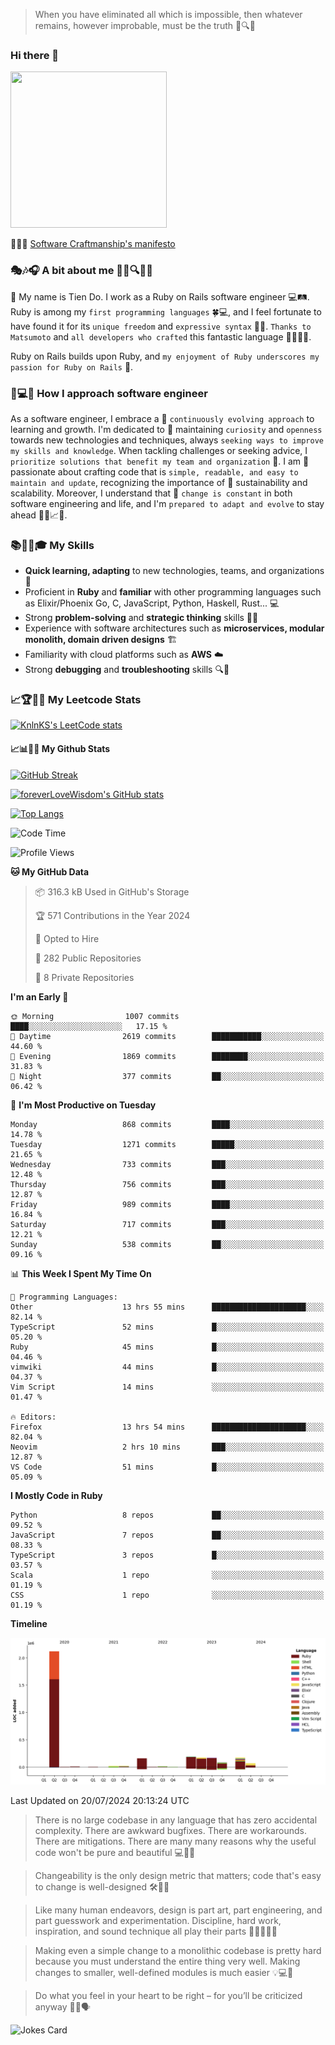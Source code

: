 > When you have eliminated all which is impossible, then whatever remains, however improbable, must be the truth 🤔🔍💡
### Hi there 👋

<!--
**foreverLoveWisdom/foreverLoveWisdom** is a ✨ _special_ ✨ repository because its `README.md` (this file) appears on your GitHub profile.

Here are some ideas to get you started:

- 🔭 I’m currently working on ...
- 🌱 I’m currently learning ...
- 👯 I’m looking to collaborate on ...
- 🤔 I’m looking for help with ...
- 💬 Ask me about ...
- 📫 How to reach me: ...
- 😄 Pronouns: ...
- ⚡ Fun fact: ...
-->

<img src="https://codecondo.com/wp-content/uploads/2017/09/railslogo.png" width="250" height="250">

 📜🔨🌟 [Software Craftmanship's manifesto](http://manifesto.softwarecraftsmanship.org/)

### 🎭🎶🎧 A bit about me 🕵️‍♀️🔍🕵️‍♂️
👋 My name is Tien Do. I work as a Ruby on Rails software engineer 💻🛤️. Ruby is among my `first programming languages` 🍀💻, and I feel fortunate to have found it for its `unique freedom` and `expressive syntax` 🤗💬. `Thanks to Matsumoto` and `all developers who crafted` this fantastic language 🙏👨‍💻🌟.

Ruby on Rails builds upon Ruby, and `my enjoyment of Ruby underscores my passion for Ruby on Rails` 🤩.

### 🤔💻🔨 How I approach software engineer
As a software engineer, I embrace a 🔄 `continuously evolving approach` to learning and growth. I'm dedicated to 🤔 maintaining `curiosity` and `openness` towards new technologies and techniques, always `seeking ways to improve my skills and knowledge`. When tackling challenges or seeking advice, I `prioritize solutions that benefit my team and organization` 👥. I am 🎉 passionate about crafting code that is `simple, readable, and easy to maintain and update`, recognizing the importance of 🌱 sustainability and scalability. Moreover, I understand that 🌊 `change is constant` in both software engineering and life, and I'm `prepared to adapt and evolve` to stay ahead 🏃‍♂️📈🔄.

### 📚🧑‍💻🎓 My Skills
- **Quick learning, adapting** to new technologies, teams, and organizations 🚀
- Proficient in **Ruby** and **familiar** with other programming languages such as Elixir/Phoenix Go, C, JavaScript, Python, Haskell, Rust... 💻
- Strong **problem-solving** and **strategic thinking** skills 🤔💡
- Experience with software architectures such as **microservices, modular monolith, domain driven designs** 🏗️
- Familiarity with cloud platforms such as **AWS** ☁️ 
- Strong **debugging** and **troubleshooting** skills 🔍🐞


### 📈🏆🧑‍💻 My Leetcode Stats
[![KnlnKS's LeetCode stats](https://leetcode-stats-six.vercel.app/?username=foreverLoveWisdom&theme=dark)](https://github.com/KnlnKS/leetcode-stats)

#### 📈📊👨‍💻  My Github Stats

[![GitHub Streak](https://github-readme-streak-stats.herokuapp.com/?user=foreverLoveWisdom&theme=dracula)](https://git.io/streak-stats)
&nbsp;
&nbsp;

[![foreverLoveWisdom's GitHub stats](https://github-readme-stats.vercel.app/api?username=foreverLoveWisdom&show_icons=true&theme=react&count_private=true)](https://github.com/anuraghazra/github-readme-stats)

[![Top Langs](https://github-readme-stats.vercel.app/api/top-langs/?username=foreverLoveWisdom&show_icons=true&theme=vue-dark)](https://github.com/anuraghazra/github-readme-stats)

<!--START_SECTION:waka-->
![Code Time](http://img.shields.io/badge/Code%20Time-3%2C017%20hrs%2019%20mins-blue)

![Profile Views](http://img.shields.io/badge/Profile%20Views-0-blue)

**🐱 My GitHub Data** 

> 📦 316.3 kB Used in GitHub's Storage 
 > 
> 🏆 571 Contributions in the Year 2024
 > 
> 💼 Opted to Hire
 > 
> 📜 282 Public Repositories 
 > 
> 🔑 8 Private Repositories 
 > 
**I'm an Early 🐤** 

```text
🌞 Morning                1007 commits        ████░░░░░░░░░░░░░░░░░░░░░   17.15 % 
🌆 Daytime                2619 commits        ███████████░░░░░░░░░░░░░░   44.60 % 
🌃 Evening                1869 commits        ████████░░░░░░░░░░░░░░░░░   31.83 % 
🌙 Night                  377 commits         ██░░░░░░░░░░░░░░░░░░░░░░░   06.42 % 
```
📅 **I'm Most Productive on Tuesday** 

```text
Monday                   868 commits         ████░░░░░░░░░░░░░░░░░░░░░   14.78 % 
Tuesday                  1271 commits        █████░░░░░░░░░░░░░░░░░░░░   21.65 % 
Wednesday                733 commits         ███░░░░░░░░░░░░░░░░░░░░░░   12.48 % 
Thursday                 756 commits         ███░░░░░░░░░░░░░░░░░░░░░░   12.87 % 
Friday                   989 commits         ████░░░░░░░░░░░░░░░░░░░░░   16.84 % 
Saturday                 717 commits         ███░░░░░░░░░░░░░░░░░░░░░░   12.21 % 
Sunday                   538 commits         ██░░░░░░░░░░░░░░░░░░░░░░░   09.16 % 
```


📊 **This Week I Spent My Time On** 

```text
💬 Programming Languages: 
Other                    13 hrs 55 mins      █████████████████████░░░░   82.14 % 
TypeScript               52 mins             █░░░░░░░░░░░░░░░░░░░░░░░░   05.20 % 
Ruby                     45 mins             █░░░░░░░░░░░░░░░░░░░░░░░░   04.46 % 
vimwiki                  44 mins             █░░░░░░░░░░░░░░░░░░░░░░░░   04.37 % 
Vim Script               14 mins             ░░░░░░░░░░░░░░░░░░░░░░░░░   01.47 % 

🔥 Editors: 
Firefox                  13 hrs 54 mins      █████████████████████░░░░   82.04 % 
Neovim                   2 hrs 10 mins       ███░░░░░░░░░░░░░░░░░░░░░░   12.87 % 
VS Code                  51 mins             █░░░░░░░░░░░░░░░░░░░░░░░░   05.09 % 
```

**I Mostly Code in Ruby** 

```text
Python                   8 repos             ██░░░░░░░░░░░░░░░░░░░░░░░   09.52 % 
JavaScript               7 repos             ██░░░░░░░░░░░░░░░░░░░░░░░   08.33 % 
TypeScript               3 repos             █░░░░░░░░░░░░░░░░░░░░░░░░   03.57 % 
Scala                    1 repo              ░░░░░░░░░░░░░░░░░░░░░░░░░   01.19 % 
CSS                      1 repo              ░░░░░░░░░░░░░░░░░░░░░░░░░   01.19 % 
```



**Timeline**

![Lines of Code chart](https://raw.githubusercontent.com/foreverLoveWisdom/foreverLoveWisdom/main/assets/bar_graph.png)


 Last Updated on 20/07/2024 20:13:24 UTC
<!--END_SECTION:waka-->


> There is no large codebase in any language that has zero accidental complexity. There are awkward bugfixes. There are workarounds. There are mitigations.
> There are many many reasons why the useful code won't be pure and beautiful 💻🐞🤔

> Changeability is the only design metric that matters; code that's easy to change is well-designed 🛠️🔄🎨

> Like many human endeavors, design is part art, part engineering, and part guesswork and experimentation. Discipline, hard work, inspiration, and sound technique all play their parts 🎨🧑‍💻🔬🧪

> Mak­ing even a sim­ple change to a mono­lith­ic code­base is pret­ty hard because you must under­stand the entire thing very well. Mak­ing changes to small­er, well-defined mod­ules is much easier 💡💻🤔
 
 > Do what you feel in your heart to be right – for you’ll be criticized anyway 💖🙏🗣️ 
 
![Jokes Card](https://readme-jokes.vercel.app/api)
